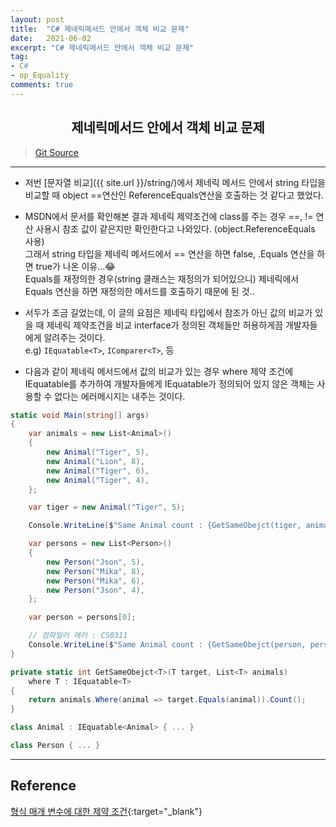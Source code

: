 ```yaml
---
layout: post
title:  "C# 제네릭메서드 안에서 객체 비교 문제"
date:   2021-06-02
excerpt: "C# 제네릭메서드 안에서 객체 비교 문제"
tag: 
- C#
- op_Equality
comments: true
---
```


## <center> 제네릭메서드 안에서 객체 비교 문제 </center>    

>[Git Source](https://github.com/chanos-dev/blogcode/tree/master/21-0602)

--- 

- 저번 [문자열 비교]({{ site.url }}/string/)에서 제네릭 메서드 안에서 string 타입을 비교할 때 object ==연산인 ReferenceEquals연산을 호출하는 것 같다고 했었다.

- MSDN에서 문서를 확인해본 결과 제네릭 제약조건에 class를 주는 경우 ==, != 연산 사용시 참조 값이 같은지만 확인한다고 나와있다. (object.ReferenceEquals 사용)  
그래서 string 타입을 제네릭 메서드에서 == 연산을 하면 false, .Equals 연산을 하면 true가 나온 이유...😂  
Equals를 재정의한 경우(string 클래스는 재정의가 되어있으니) 제네릭에서 Equals 연산을 하면 재정의한 메서드를 호출하기 때문에 된 것..


- 서두가 조금 길었는데, 이 글의 요점은 제네릭 타입에서 참조가 아닌 값의 비교가 있을 때 제네릭 제약조건을 비교 interface가 정의된 객체들만 허용하게끔 개발자들에게 알려주는 것이다.  
e.g) `IEquatable<T>`, `IComparer<T>`, 등


- 다음과 같이 제네릭 메서드에서 값의 비교가 있는 경우 where 제약 조건에 IEquatable<T>를 추가하여 개발자들에게 IEquatable가 정의되어 있지 않은 객체는 사용할 수 없다는 에러메시지는 내주는 것이다.

```c#
static void Main(string[] args)
{
    var animals = new List<Animal>()
    {
        new Animal("Tiger", 5),
        new Animal("Lion", 8),
        new Animal("Tiger", 6),
        new Animal("Tiger", 4),
    };

    var tiger = new Animal("Tiger", 5);

    Console.WriteLine($"Same Animal count : {GetSameObejct(tiger, animals)}");

    var persons = new List<Person>()
    {
        new Person("Json", 5),
        new Person("Mika", 8),
        new Person("Mika", 6),
        new Person("Json", 4),
    };

    var person = persons[0];

    // 컴파일러 에러 : CS0311
    Console.WriteLine($"Same Animal count : {GetSameObejct(person, persons)}");
}

private static int GetSameObejct<T>(T target, List<T> animals)
    where T : IEquatable<T>
{            
    return animals.Where(animal => target.Equals(animal)).Count();
} 

class Animal : IEquatable<Animal> { ... }

class Person { ... }
```

---

## Reference

[형식 매개 변수에 대한 제약 조건](https://docs.microsoft.com/ko-kr/dotnet/csharp/programming-guide/generics/constraints-on-type-parameters){:target="_blank"}